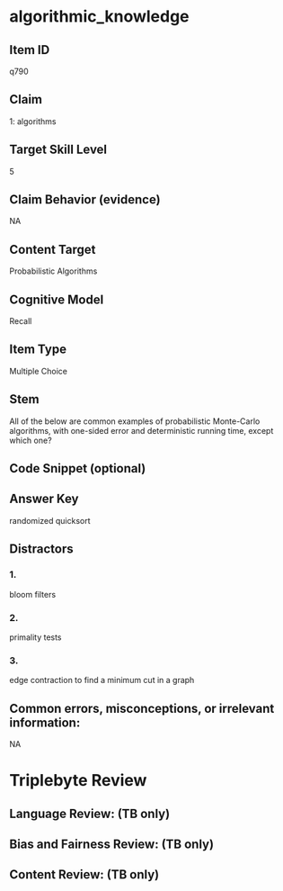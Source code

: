 # algorithmic_knowledge

## Item ID
q790

## Claim
1: algorithms

## Target Skill Level
5

## Claim Behavior (evidence)
NA

## Content Target
Probabilistic Algorithms

## Cognitive Model
Recall

## Item Type
Multiple Choice

## Stem
All of the below are common examples of probabilistic Monte-Carlo algorithms, with one-sided error and deterministic running time, except which one?

## Code Snippet (optional)


## Answer Key
randomized quicksort

## Distractors

### 1.
bloom filters

### 2.
primality tests

### 3.
edge contraction to find a minimum cut in a graph

## Common errors, misconceptions, or irrelevant information:
NA

# Triplebyte Review


## Language Review: (TB only)


## Bias and Fairness Review: (TB only)


## Content Review: (TB only)

